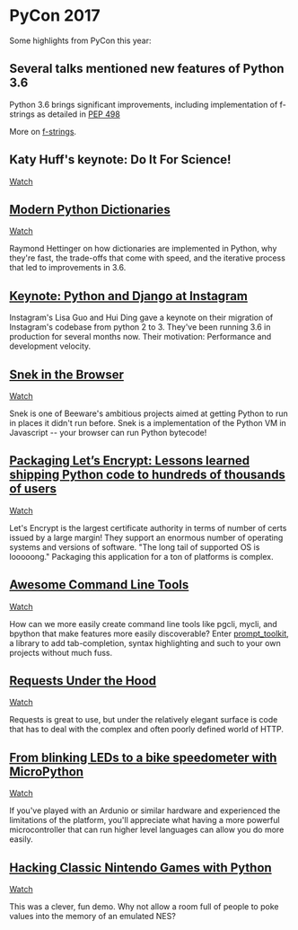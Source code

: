
# PyCon 2017

Some highlights from PyCon this year:

## Several talks mentioned new features of Python 3.6
Python 3.6 brings significant improvements, including implementation of f-strings as detailed in [PEP 498](https://www.python.org/dev/peps/pep-0498/) 

More on [f-strings](https://cito.github.io/blog/f-strings/).

## Katy Huff's keynote: Do It For Science!
[Watch](https://www.youtube.com/watch?v=kaGS4YXwciQ)

## [Modern Python Dictionaries](https://us.pycon.org/2017/schedule/presentation/18/)

[Watch](https://www.youtube.com/watch?v=npw4s1QTmPg)

Raymond Hettinger on how dictionaries are implemented in Python, why they're fast, the trade-offs that come with speed, and the iterative process that led to improvements in 3.6.

## [Keynote: Python and Django at Instagram](https://www.youtube.com/watch?v=66XoCk79kjM)
Instagram's Lisa Guo and Hui Ding gave a keynote on their migration of Instagram's codebase from python 2 to 3.  They've been running 3.6 in production for several months now. Their motivation: Performance and development velocity.

## [Snek in the Browser](https://us.pycon.org/2017/schedule/presentation/51/)
[Watch](https://www.youtube.com/watch?v=1YmbZQjty3Y)

Snek is one of Beeware's ambitious projects aimed at getting Python to run in places it didn't run before. Snek is a implementation of the Python VM in Javascript -- your browser can run Python bytecode!

## [Packaging Let’s Encrypt: Lessons learned shipping Python code to hundreds of thousands of users](https://us.pycon.org/2017/schedule/presentation/291/)

[Watch](https://www.youtube.com/watch?v=WdhYa--Cahk)

Let's Encrypt is the largest certificate authority in terms of number of certs issued by a large margin! They support an enormous number of operating systems and versions of software.  "The long tail of supported OS is looooong." Packaging this application for a ton of platforms is complex.

## [Awesome Command Line Tools](https://us.pycon.org/2017/schedule/presentation/518/)

[Watch](https://www.youtube.com/watch?v=hJhZhLg3obk)

How can we more easily create command line tools like pgcli, mycli, and bpython that make features more easily discoverable? Enter [prompt_toolkit](https://pypi.python.org/pypi/prompt_toolkit), a library to add tab-completion, syntax highlighting and such to your own projects without much fuss.

## [Requests Under the Hood](https://us.pycon.org/2017/schedule/presentation/71/)

[Watch](https://www.youtube.com/watch?v=ptbCIvve6-k)

Requests is great to use, but under the relatively elegant surface is code that has to deal with the complex and often poorly defined world of HTTP. 

## [From blinking LEDs to a bike speedometer with MicroPython](https://us.pycon.org/2017/schedule/presentation/556/)

[Watch](https://www.youtube.com/watch?v=9BUakSTQwb4)

If you've played with an Ardunio or similar hardware and experienced the limitations of the platform, you'll appreciate what having a more powerful microcontroller that can run higher level languages can allow you do more easily.

## [Hacking Classic Nintendo Games with Python](https://us.pycon.org/2017/schedule/presentation/732/)

[Watch](https://www.youtube.com/watch?v=v75rNdPukuI)

This was a clever, fun demo. Why not allow a room full of people to poke values into the memory of an emulated NES?
